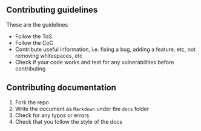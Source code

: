 ## Contributing guidelines
These are the guidelines
-   Follow the ToS 
-   Follow the CoC 
-   Contribute useful information, i.e. fixing a bug, adding a feature, etc, not removing whitespaces, etc 
-   Check if your code works and test for any vulnerabilities before contributing 
## Contributing documentation
1.  Fork the repo
2.  Write the document as `Markdown` under the `docs` folder
3.  Check for any typos or errors
4.  Check that you follow the style of the docs